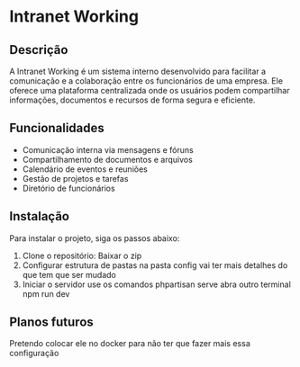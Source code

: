 # Intranet Working

## Descrição
A Intranet Working é um sistema interno desenvolvido para facilitar a comunicação e a colaboração entre os funcionários de uma empresa. Ele oferece uma plataforma centralizada onde os usuários podem compartilhar informações, documentos e recursos de forma segura e eficiente.

## Funcionalidades
- Comunicação interna via mensagens e fóruns
- Compartilhamento de documentos e arquivos
- Calendário de eventos e reuniões
- Gestão de projetos e tarefas
- Diretório de funcionários

## Instalação
Para instalar o projeto, siga os passos abaixo:

1. Clone o repositório:
 Baixar o zip 
2. Configurar estrutura de pastas 
 na pasta config vai ter mais detalhes do que tem que ser mudado 
3. Iniciar o servidor 
 use os comandos phpartisan serve 
abra outro terminal 
 npm run dev 

## Planos futuros 
Pretendo colocar ele no docker para não ter que fazer mais essa configuração 
    